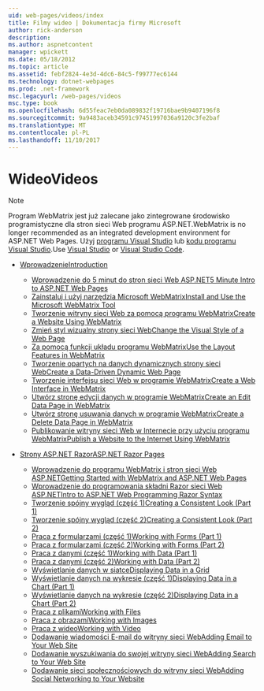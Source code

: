 ```yaml
---
uid: web-pages/videos/index
title: Filmy wideo | Dokumentacja firmy Microsoft
author: rick-anderson
description: 
ms.author: aspnetcontent
manager: wpickett
ms.date: 05/18/2012
ms.topic: article
ms.assetid: febf2824-4e3d-4dc6-84c5-f99777ec6144
ms.technology: dotnet-webpages
ms.prod: .net-framework
msc.legacyurl: /web-pages/videos
msc.type: book
ms.openlocfilehash: 6d55feac7eb0da089832f19716bae9b9407196f8
ms.sourcegitcommit: 9a9483aceb34591c97451997036a9120c3fe2baf
ms.translationtype: MT
ms.contentlocale: pl-PL
ms.lasthandoff: 11/10/2017
---
```

<a name="videos"></a><span data-ttu-id="b0dea-102">Wideo</span><span class="sxs-lookup"><span data-stu-id="b0dea-102">Videos</span></span>
====================

> [!NOTE] 
> <span data-ttu-id="b0dea-103">Program WebMatrix jest już zalecane jako zintegrowane środowisko programistyczne dla stron sieci Web programu ASP.NET.</span><span class="sxs-lookup"><span data-stu-id="b0dea-103">WebMatrix is no longer recommended as an integrated development environment for ASP.NET Web Pages.</span></span> <span data-ttu-id="b0dea-104">Użyj [programu Visual Studio](xref:aspnet/web-pages/overview/getting-started/program-asp-net-web-pages-in-visual-studio) lub [kodu programu Visual Studio](https://code.visualstudio.com/).</span><span class="sxs-lookup"><span data-stu-id="b0dea-104">Use [Visual Studio](xref:aspnet/web-pages/overview/getting-started/program-asp-net-web-pages-in-visual-studio) or [Visual Studio Code](https://code.visualstudio.com/).</span></span>

- [<span data-ttu-id="b0dea-105">Wprowadzenie</span><span class="sxs-lookup"><span data-stu-id="b0dea-105">Introduction</span></span>](introduction/index.md)

    - [<span data-ttu-id="b0dea-106">Wprowadzenie do 5 minut do stron sieci Web ASP.NET</span><span class="sxs-lookup"><span data-stu-id="b0dea-106">5 Minute Intro to ASP.NET Web Pages</span></span>](introduction/5-minute-introduction-to-aspnet-web-pages.md)
    - [<span data-ttu-id="b0dea-107">Zainstaluj i użyj narzędzia Microsoft WebMatrix</span><span class="sxs-lookup"><span data-stu-id="b0dea-107">Install and Use the Microsoft WebMatrix Tool</span></span>](introduction/install-and-use-the-microsoft-webmatrix-tool.md)
    - [<span data-ttu-id="b0dea-108">Tworzenie witryny sieci Web za pomocą programu WebMatrix</span><span class="sxs-lookup"><span data-stu-id="b0dea-108">Create a Website Using WebMatrix</span></span>](introduction/create-a-website-using-webmatrix.md)
    - [<span data-ttu-id="b0dea-109">Zmień styl wizualny strony sieci Web</span><span class="sxs-lookup"><span data-stu-id="b0dea-109">Change the Visual Style of a Web Page</span></span>](introduction/change-the-visual-style-of-a-web-page.md)
    - [<span data-ttu-id="b0dea-110">Za pomocą funkcji układu programu WebMatrix</span><span class="sxs-lookup"><span data-stu-id="b0dea-110">Use the Layout Features in WebMatrix</span></span>](introduction/use-the-layout-features-in-webmatrix.md)
    - [<span data-ttu-id="b0dea-111">Tworzenie opartych na danych dynamicznych strony sieci Web</span><span class="sxs-lookup"><span data-stu-id="b0dea-111">Create a Data-Driven Dynamic Web Page</span></span>](introduction/create-a-data-driven-dynamic-web-page.md)
    - [<span data-ttu-id="b0dea-112">Tworzenie interfejsu sieci Web w programie WebMatrix</span><span class="sxs-lookup"><span data-stu-id="b0dea-112">Create a Web Interface in WebMatrix</span></span>](introduction/create-a-web-interface-in-webmatrix.md)
    - [<span data-ttu-id="b0dea-113">Utwórz stronę edycji danych w programie WebMatrix</span><span class="sxs-lookup"><span data-stu-id="b0dea-113">Create an Edit Data Page in WebMatrix</span></span>](introduction/create-an-edit-data-page-in-webmatrix.md)
    - [<span data-ttu-id="b0dea-114">Utwórz stronę usuwania danych w programie WebMatrix</span><span class="sxs-lookup"><span data-stu-id="b0dea-114">Create a Delete Data Page in WebMatrix</span></span>](introduction/create-a-delete-data-page-in-webmatrix.md)
    - [<span data-ttu-id="b0dea-115">Publikowanie witryny sieci Web w Internecie przy użyciu programu WebMatrix</span><span class="sxs-lookup"><span data-stu-id="b0dea-115">Publish a Website to the Internet Using WebMatrix</span></span>](introduction/publish-a-website-to-the-internet-using-webmatrix.md)
- [<span data-ttu-id="b0dea-116">Strony ASP.NET Razor</span><span class="sxs-lookup"><span data-stu-id="b0dea-116">ASP.NET Razor Pages</span></span>](aspnet-razor-pages/index.md)

    - [<span data-ttu-id="b0dea-117">Wprowadzenie do programu WebMatrix i stron sieci Web ASP.NET</span><span class="sxs-lookup"><span data-stu-id="b0dea-117">Getting Started with WebMatrix and ASP.NET Web Pages</span></span>](aspnet-razor-pages/getting-started-with-webmatrix-and-aspnet-web-pages.md)
    - [<span data-ttu-id="b0dea-118">Wprowadzenie do programowania składni Razor sieci Web ASP.NET</span><span class="sxs-lookup"><span data-stu-id="b0dea-118">Intro to ASP.NET Web Programming Razor Syntax</span></span>](aspnet-razor-pages/introduction-to-aspnet-web-programming-using-the-razor-syntax.md)
    - [<span data-ttu-id="b0dea-119">Tworzenie spójny wygląd (część 1)</span><span class="sxs-lookup"><span data-stu-id="b0dea-119">Creating a Consistent Look (Part 1)</span></span>](aspnet-razor-pages/creating-a-consistent-look-part-1.md)
    - [<span data-ttu-id="b0dea-120">Tworzenie spójny wygląd (część 2)</span><span class="sxs-lookup"><span data-stu-id="b0dea-120">Creating a Consistent Look (Part 2)</span></span>](aspnet-razor-pages/creating-a-consistent-look-part-2.md)
    - [<span data-ttu-id="b0dea-121">Praca z formularzami (część 1)</span><span class="sxs-lookup"><span data-stu-id="b0dea-121">Working with Forms (Part 1)</span></span>](aspnet-razor-pages/working-with-forms-part-1.md)
    - [<span data-ttu-id="b0dea-122">Praca z formularzami (część 2)</span><span class="sxs-lookup"><span data-stu-id="b0dea-122">Working with Forms (Part 2)</span></span>](aspnet-razor-pages/working-with-forms-part-2.md)
    - [<span data-ttu-id="b0dea-123">Praca z danymi (część 1)</span><span class="sxs-lookup"><span data-stu-id="b0dea-123">Working with Data (Part 1)</span></span>](aspnet-razor-pages/working-with-data-part-1.md)
    - [<span data-ttu-id="b0dea-124">Praca z danymi (część 2)</span><span class="sxs-lookup"><span data-stu-id="b0dea-124">Working with Data (Part 2)</span></span>](aspnet-razor-pages/working-with-data-part-2.md)
    - [<span data-ttu-id="b0dea-125">Wyświetlanie danych w siatce</span><span class="sxs-lookup"><span data-stu-id="b0dea-125">Displaying Data in a Grid</span></span>](aspnet-razor-pages/displaying-data-in-a-grid.md)
    - [<span data-ttu-id="b0dea-126">Wyświetlanie danych na wykresie (część 1)</span><span class="sxs-lookup"><span data-stu-id="b0dea-126">Displaying Data in a Chart (Part 1)</span></span>](aspnet-razor-pages/displaying-data-in-a-chart-part-1.md)
    - [<span data-ttu-id="b0dea-127">Wyświetlanie danych na wykresie (część 2)</span><span class="sxs-lookup"><span data-stu-id="b0dea-127">Displaying Data in a Chart (Part 2)</span></span>](aspnet-razor-pages/displaying-data-in-a-chart-part-2.md)
    - [<span data-ttu-id="b0dea-128">Praca z plikami</span><span class="sxs-lookup"><span data-stu-id="b0dea-128">Working with Files</span></span>](aspnet-razor-pages/working-with-files.md)
    - [<span data-ttu-id="b0dea-129">Praca z obrazami</span><span class="sxs-lookup"><span data-stu-id="b0dea-129">Working with Images</span></span>](aspnet-razor-pages/working-with-images.md)
    - [<span data-ttu-id="b0dea-130">Praca z wideo</span><span class="sxs-lookup"><span data-stu-id="b0dea-130">Working with Video</span></span>](aspnet-razor-pages/working-with-video.md)
    - [<span data-ttu-id="b0dea-131">Dodawanie wiadomości E-mail do witryny sieci Web</span><span class="sxs-lookup"><span data-stu-id="b0dea-131">Adding Email to Your Web Site</span></span>](aspnet-razor-pages/adding-email-to-your-web-site.md)
    - [<span data-ttu-id="b0dea-132">Dodawanie wyszukiwania do swojej witryny sieci Web</span><span class="sxs-lookup"><span data-stu-id="b0dea-132">Adding Search to Your Web Site</span></span>](aspnet-razor-pages/adding-search-to-your-web-site.md)
    - [<span data-ttu-id="b0dea-133">Dodawanie sieci społecznościowych do witryny sieci Web</span><span class="sxs-lookup"><span data-stu-id="b0dea-133">Adding Social Networking to Your Website</span></span>](aspnet-razor-pages/adding-social-networking-to-your-website.md)
